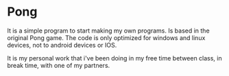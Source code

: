 # Pong
It is a simple program to start making my own programs. Is based in the original Pong game.
The code is only optimized for windows and linux devices, not to android devices or IOS.

It is my personal work that i've been doing in my free time between class, in break time, with one of my partners.

